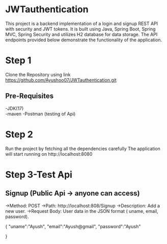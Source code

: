 # JWTauthentication
This project is a backend implementation of a login and signup REST API with security and JWT tokens. It is built using Java, Spring Boot, Spring MVC, Spring Security and utilizes H2 database for data storage. The API endpoints provided below demonstrate the functionality of the application.

# Step 1
Clone the Repository using link https://github.com/Ayushoo07/JWTauthentication.git

## Pre-Requisites
-JDK(17) </br>
-maven 
-Postman (testing of Api)

# Step 2
Run the project by fetching all the dependencies carefully
The application will start running on http://localhost:8080

# Step 3-Test Api
## Signup (Public Api -> anyone can access)
->Method: POST
->Path: http://localhost:808/Signup
->Description: Add a new user.
->Request Body: User data in the JSON format ( uname, email, password).

{
    "uname":"Ayush",
    "email":"Ayush@gmail",
    "password":"Ayush"

}
